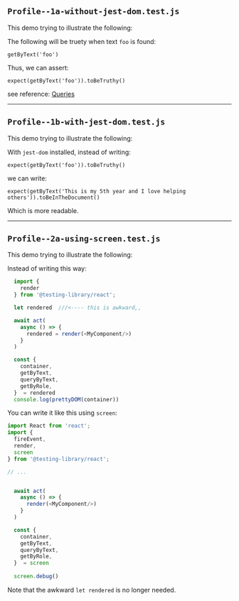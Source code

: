 ##  `Profile--1a-without-jest-dom.test.js` 

This demo trying to illustrate the following: 

The following will be truety when text `foo` is found:

```
getByText('foo')
```

Thus, we can assert: 

```
expect(getByText('foo')).toBeTruthy()
```

see reference: [Queries](https://testing-library.com/docs/react-testing-library/cheatsheet/#queries)

---

##  `Profile--1b-with-jest-dom.test.js`

This demo trying to illustrate the following: 

With `jest-dom` installed, instead of writing: 

```
expect(getByText('foo')).toBeTruthy()
```

we can write:

```
expect(getByText('This is my 5th year and I love helping others')).toBeInTheDocument()
```

Which is more readable.



---

## `Profile--2a-using-screen.test.js`

This demo trying to illustrate the following: 

Instead of writing this way:

```js
  import {
    render
  } from '@testing-library/react';

  let rendered  ///<---- this is awkward,,

  await act(
    async () => {
      rendered = render(<MyComponent/>)
    }
  )

  const {
    container,
    getByText,
    queryByText,
    getByRole,
  }  = rendered
  console.log(prettyDOM(container))
```

You can write it like this using `screen`:

```js
import React from 'react';
import {
  fireEvent,
  render,
  screen
} from '@testing-library/react';

// ... 


  await act(
    async () => {
      render(<MyComponent/>)
    }
  )

  const {
    container,
    getByText,
    queryByText,
    getByRole,
  }  = screen
  
  screen.debug()
```

Note that the awkward `let rendered` is no longer needed.







